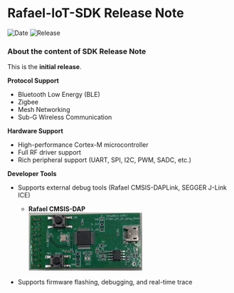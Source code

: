 # Rafael-IoT-SDK Release Note

![Date](https://img.shields.io/badge/Date-2025--09--30-green) ![Release](https://img.shields.io/badge/Release-v2.0.0-blue)

### About the content of SDK Release Note

This is the **initial release**.  

**Protocol Support**  
- Bluetooth Low Energy (BLE)  
- Zigbee  
- Mesh Networking  
- Sub-G Wireless Communication  

**Hardware Support**  
- High-performance Cortex-M microcontroller  
- Full RF driver support  
- Rich peripheral support (UART, SPI, I2C, PWM, SADC, etc.)  

**Developer Tools**  
- Supports external debug tools (Rafael CMSIS-DAPLink, SEGGER J-Link ICE)  
  - **Rafael CMSIS-DAP**  
  ![image](/docs/SDK_Overview/picture/rafael-cmsis-dap.jpg)    

- Supports firmware flashing, debugging, and real-time trace  

